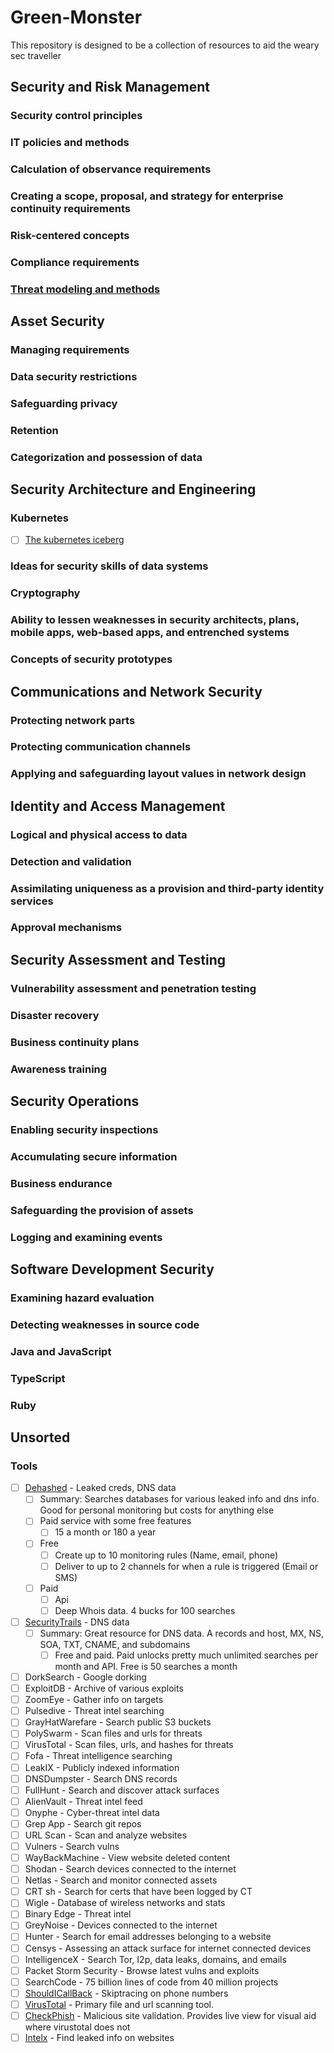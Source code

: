 # Green-Monster
This repository is designed to be a collection of resources to aid the weary sec traveller
  ## Security and Risk Management
   ### Security control principles
   ### IT policies and methods
   ### Calculation of observance requirements
   ### Creating a scope, proposal, and strategy for enterprise continuity requirements    
   ### Risk-centered concepts
   ### Compliance requirements
   ### [Threat modeling and methods](https://github.com/WoitteWolf/Green-Monster/wiki/Threat-Modeling)
   
 ## Asset Security
   ### Managing requirements
   ### Data security restrictions
   ### Safeguarding privacy
   ### Retention
   ### Categorization and possession of data
   
 ## Security Architecture and Engineering
  ### Kubernetes
  - [ ] [The kubernetes iceberg](https://asankov.dev/blog/2022/05/15/demystifying-the-kubernetes-iceberg-part-1/)
  ### Ideas for security skills of data systems
  ### Cryptography
  ### Ability to lessen weaknesses in security architects, plans, mobile apps, web-based apps, and entrenched systems
  ### Concepts of security prototypes
  
 ## Communications and Network Security
  ### Protecting network parts
  ### Protecting communication channels
  ### Applying and safeguarding layout values in network design
  
 ## Identity and Access Management
  ### Logical and physical access to data
  ### Detection and validation
  ### Assimilating uniqueness as a provision and third-party identity services
  ### Approval mechanisms
  
 ## Security Assessment and Testing
  ### Vulnerability assessment and penetration testing
  ### Disaster recovery
  ### Business continuity plans
  ### Awareness training
  
 ## Security Operations
  ### Enabling security inspections
  ### Accumulating secure information
  ### Business endurance
  ### Safeguarding the provision of assets
  ### Logging and examining events
  
 ## Software Development Security
  ### Examining hazard evaluation
  ### Detecting weaknesses in source code
  ### Java and JavaScript
  ### TypeScript
  ### Ruby
  
 ## Unsorted
  ### Tools
  - [ ] [Dehashed](https://dehashed.com) - Leaked creds, DNS data
    - [ ] Summary: Searches databases for various leaked info and dns info. Good for personal monitoring but costs for anything else 
     - [ ] Paid service with some free features
       - [ ] 15 a month or 180 a year 
     - [ ] Free
       - [ ] Create up to 10 monitoring rules (Name, email, phone)
       - [ ] Deliver to up to 2 channels for when a rule is triggered (Email or SMS)
     - [ ] Paid
       - [ ] Api
       - [ ] Deep Whois data. 4 bucks for 100 searches
  - [ ] [SecurityTrails](https://securitytrails.com/app/account) - DNS data
    - [ ] Summary: Great resource for DNS data. A records and host, MX, NS, SOA, TXT, CNAME, and subdomains
      - [ ] Free and paid. Paid unlocks pretty much unlimited searches per month and API. Free is 50 searches a month 
  - [ ] DorkSearch - Google dorking
  - [ ] ExploitDB - Archive of various exploits
  - [ ] ZoomEye - Gather info on targets
  - [ ] Pulsedive - Threat intel searching
  - [ ] GrayHatWarefare - Search public S3 buckets
  - [ ] PolySwarm - Scan files and urls for threats
  - [ ] VirusTotal - Scan files, urls, and hashes for threats
  - [ ] Fofa - Threat intelligence searching
  - [ ] LeakIX - Publicly indexed information
  - [ ] DNSDumpster - Search DNS records
  - [ ] FullHunt - Search and discover attack surfaces
  - [ ] AlienVault - Threat intel feed
  - [ ] Onyphe - Cyber-threat intel data
  - [ ] Grep App - Search git repos
  - [ ] URL Scan - Scan and analyze websites
  - [ ] Vulners - Search vulns
  - [ ] WayBackMachine - View website deleted content
  - [ ] Shodan - Search devices connected to the internet
  - [ ] Netlas - Search and monitor connected assets
  - [ ] CRT sh - Search for certs that have been logged by CT
  - [ ] Wigle - Database of wireless networks and stats
  - [ ] Binary Edge - Threat intel
  - [ ] GreyNoise - Devices connected to the internet
  - [ ] Hunter - Search for email addresses belonging to a website
  - [ ] Censys - Assessing an attack surface for internet connected devices
  - [ ] IntelligenceX - Search Tor, I2p, data leaks, domains, and emails
  - [ ] Packet Storm Security - Browse latest vulns and exploits
  - [ ] SearchCode - 75 billion lines of code from 40 million projects
  - [ ] [ShouldICallBack](https://should-i-call-back.org/) - Skiptracing on phone numbers
  - [ ] [VirusTotal](https://www.virustotal.com/gui/home/upload) - Primary file and url scanning tool.
  - [ ] [CheckPhish](https://checkphish.ai) - Malicious site validation. Provides live view for visual aid where virustotal does not
  - [ ] [Intelx](https://intelx.io) - Find leaked info on websites
